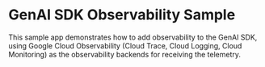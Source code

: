 # GenAI SDK Observability Sample

This sample app demonstrates how to add observability to the GenAI SDK, using Google Cloud Observability (Cloud Trace, Cloud Logging, Cloud Monitoring) as the observability backends for receiving the telemetry.

